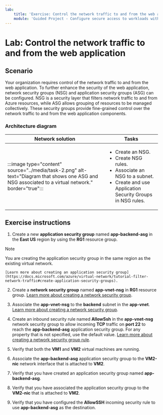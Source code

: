 ```yaml
---
lab:
    title: 'Exercise: Control the network traffic to and from the web application'
    module: 'Guided Project - Configure secure access to workloads with Azure virtual networking services'
---
```


# Lab: Control the network traffic to and from the web application


## Scenario

Your organization requires control of the network traffic to and from the web application. To further enhance the security of the web application, network security groups (NSG) and application security groups (ASG) can be configured. NSG is a security layer that filters network traffic to and from Azure resources, while ASG allows grouping of resources to be managed collectively. These security groups provide fine-grained control over the network traffic to and from the web application components.


### Architecture diagram

| Network solution  | Tasks|
| --- | --- |
| :::image type="content" source="../media/task-2.png" alt-text="Diagram that shows one ASG and NSG associated to a virtual network." border="true"::: | <ul><li>Create an NSG. </li><li> Create NSG rules. </li><li> Associate an NSG to a subnet. </li><li> Create and use Application Security Groups in NSG rules. </li></ul> |

## Exercise instructions

1. Create a new **application security group** named **app-backend-asg** in the **East US** region by using the **RG1** resource group.

> [!NOTE] 
> You are creating the application security group in the same region as the existing virtual network. 

    [Learn more about creating an application security group](https://docs.microsoft.com/azure/virtual-network/tutorial-filter-network-traffic#create-application-security-groups).

2. Create a **network security group** named **app-vnet-nsg** in **RG1** resource group. [Learn more about creating a network security group](https://docs.microsoft.com/azure/virtual-network/tutorial-filter-network-traffic#create-a-network-security-group).

3. Associate the **app-vnet-nsg** to the **backend** subnet in the **app-vnet**. [Learn more about creating a network security group](https://docs.microsoft.com/azure/virtual-network/tutorial-filter-network-traffic#create-a-network-security-group).

4. Create an inbound security rule named **AllowSsh** in the **app-vnet-nsg** network security group to allow incoming **TCP** traffic on **port 22** to reach the **app-backend-asg** application security group. For any property that is not specified, use the default value. [Learn more about creating a network security group rule](https://docs.microsoft.com/azure/virtual-network/tutorial-filter-network-traffic#create-a-network-security-group).

5. Verify that both the **VM1** and **VM2** virtual machines are running.

6. Associate the **app-backend-asg** application security group to the **VM2-nic** network interface that is attached to **VM2**.

7. Verify that you have created an application security group named **app-backend-asg**.

8. Verify that you have associated the application security group to the **VM2-nic** that is attached to **VM2**.

9. Verify that you have configured the **AllowSSH** incoming security rule to use **app-backend-asg** as the destination.
